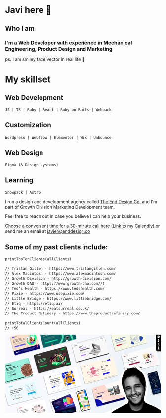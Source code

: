 # Javi here 👋


## Who I am
### I'm a Web Developer with experience in Mechanical Engineering, Product Design and Marketing

ps. I am smiley face vector in real life 🙂

# My skillset

## Web Development
`JS | TS | Ruby | React | Ruby on Rails | Webpack`

## Customization
`Wordpress | Webflow | Elementor | Wix | Unbounce`

## Web Design
`Figma (& Design systems)`

## Learning
`Snowpack | Astro`


I run a design and development agency called [The End Design Co.](http://enddesign.co/) and I'm part of [Growth Division](http://growth-division.com/) Marketing Development team.

Feel free to reach out in case you believe I can help your business.

[Choose a convenient time for a 30-minute call here (Link to my Calendly)](https://ly.enddesign.co/intro)
or
send me an email at [javier@enddesign.co](mailto:javier@enddesign.co)


## Some of my past clients include:

```
printTopTenClients(allClients)

// Tristan Gillen - https://www.tristangillen.com/
// Alex Macintosh - https://www.alexmacintosh.com/
// Growth Division - http://growth-division.com/
// Growth DAO - https://www.growth-dao.com//)
// Ted’s Health - https://www.tedshealth.com/
// Pixie - https://www.usepixie.com/
// Little Bridge - https://www.littlebridge.com/
// Etiq - https://etiq.ai/
// Surreal - https://eatsurreal.co.uk/
// The Product Refinery - https://www.theproductrefinery.com/

printTotalClientsCount(allClients)
// +50
```

<a href="http://enddesign.co/">
  <img src="./assets/img/wickathou-javi.png" alt="A banner showcasing the style of my code+dev agency, The End Design Co.">
</a>